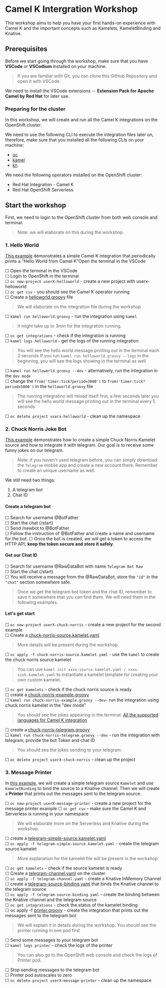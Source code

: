 # Camel K Intergration Workshop

This workshop aims to help you have your first hands-on experience with Camel K and the important concepts such as Kamelets, KameletBinding and Knative. 

## Prerequisites
Before we start going through the workshop, make sure that you have **VSCode** or **VSCodium** installed on your machine.
> If you are familiar with Git, you can clone this GitHub Repository and open it with VSCode.

We need to install the VSCode extensions -- **Extension Pack for Apache Camel by Red Hat** for later use.

### Preparing for the cluster
In this workshop, we will create and run all the Camel K integrations on the OpenShift cluster.

We need to use the following CLI to execute the integration files later on, therefore, make sure that you installed all the following CLIs on your machine:

- [oc](https://docs.openshift.com/container-platform/4.7/cli_reference/openshift_cli/getting-started-cli.html)
- [kamel](https://camel.apache.org/camel-k/1.8.x/cli/cli.html) 
- [kn](https://knative-v1.netlify.app/docs/install/install-kn/)

We need the following operators installed on the OpenShift cluster:

-  Red Hat Integration - Camel K
-  Red Hat OpenShift Serverless  

## Start the workshop

First, we need to login to the OpenShift cluster from both web console and terminal. 
> Note: we will elaborate on this during the workshop.

### 1. Hello World
[This example](https://github.com/nexus-Six/camelk-integration-workshop/tree/master/01-helloworld-example) demonstrates a simple Camel K integration that periodically prints a "Hello World from Camel K"Open the terminal in the VSCode

&#9744; Open the terminal in the VSCode \
&#9744; Login to OpenShift in the terminal \
&#9744; `oc new-project userX-helloworld` - create a new project with userx-helloworld \
&#9744; `oc get csv` - you should see the Camel K operator running \
&#9744; Create a [helloworld.groovy](https://github.com/nexus-Six/camelk-integration-workshop/blob/master/01-helloworld-example/helloworld.groovy) file 
> We will elaborate on the integration file during the workshop 

&#9744; `kamel run helloworld.groovy` - run the integration using `kamel`
> It might take up to 3min for the integration running. 

&#9744; `oc get integrations` - check if the integration is running \
&#9744; `kamel logs helloworld` - get the logs of the running integration
> You will see the hello world message printing out in the terminal each 3 seconds
> If you run `kamel run helloworld.groovy --logs` in the beginning, you will see the logs showing in the terminal as well

&#9744; `kamel run helloworld.groovy --dev` - alternatively, run the integration in the `dev mode` \
&#9744; change the `from('timer:tick?period=3000')` to `from('timer:tick?period=5000')` in the `helloworld.groovy` file 
> The running integratino will reload itself first, a few seconds later you will see the hello world message printing out in the terminal every 5 seconds 

&#9744; `oc delete project userx-helloworld` - clean up the namespace

### 2. Chuck Norris Joke Bot
[This example](https://github.com/nexus-Six/camelk-integration-workshop/tree/master/02-kamelets-examples/chuck-norris-example) demonstrates how to create a simple Chuck Norris Kamelet source and how to integrate it with telegram. Our goal is to receive some funny jokes on our telegram.

> Note: if you haven't used telegram before, you can simply download the `Telegram` mobile app and create a new account there. Remember to create an unique username as well.

We still need two things:
1. A telegram bot
2. Chat ID

#### Create a telegram bot
&#9744; Search for username @BotFather \
&#9744; Start the chat (/start) \
&#9744; Send /newbot to @BotFather \
&#9744; Follow the instruction of @BotFather and create a name and username for the bot.
&#9744; Once the bot is created, we will get a token to access the HTTP API, **keep the token secure and store it safely**. 

#### Get our Chat ID
&#9744; Search for username @RawDataBot with name `Telegram Bot Raw` \
&#9744; Start the chat (/start) \
&#9744; You will receive a message from the @RawDataBot, store the `"id"` in the `"chat"` section somewhere safe. 

> Once we get the telegram bot token and the chat ID, remember to save it somewhere that you can find them. We will need them in the following examples.

#### Let's get start

&#9744; `oc new-project userX-chuck-norris` - create a new project for the second example \
&#9744; Create a [chuck-norris-source.kamelet.yaml](https://github.com/nexus-Six/camelk-integration-workshop/blob/master/02-kamelets-examples/chuck-norris-example/chuck-norris-source.kamelet.yaml) 
> More details will be present during the workshop.

&#9744; `oc apply -f chuck-norris-source.kamelet.yaml` - use the `kamel` to create the chuck norris source kamelet 
> You can use `kamel init xxxx-source.kamelet.yaml / xxxx-sink.kamelet.yaml` to instantiate a kamelet template for creating your own custom kamelet. 

&#9744; `oc get kamelets` - check if the chuck norris source is ready \
&#9744; create a [chuck-norris-example.groovy](https://github.com/nexus-Six/camelk-integration-workshop/blob/master/02-kamelets-examples/chuck-norris-example/chuck-norris-example.groovy) \
&#9744; `kamel run chuck-norris-example.groovy --dev`- run the integration using chuck norris kamelet in the "dev mode" 
> You should see the jokes appearing in the terminal. 
> [All the supported languages for Camel K integration](https://camel.apache.org/camel-k/1.8.x/languages/languages.html)

&#9744; create a [chuck-norris-telegram.groovy](https://github.com/nexus-Six/camelk-integration-workshop/blob/master/02-kamelets-examples/chuck-norris-example/chuck-norris-telegram.groovy) \
&#9744; `kamel run chuck-norris-telegram.groovy --dev` - run the integration with telegram, provide the bot Token and chat ID 
> You should see the jokes sending to your telegram.

&#9744; `oc delete project userX-chuck-norris` - clean up the project


### 3. Message Printer
In [this example](https://github.com/nexus-Six/camelk-integration-workshop/tree/master/03-knative-example/telegram-example/printer-example), we will create a simple telegram source `Kamelet` and use `KameletBinding` to bind the source to a Knative channel. Then we will create a **Printer** that prints out the messages sent to the telegram source. 

&#9744; `oc new-project userX-message-printer` - create a new project for the message printer example
&#9744; `oc get csv` - make sure the Camel K and Serverless is running in your namespace 
> We will elaborate more on the Serverless and Knative during the workshop. 

&#9744; create a [telegram-simple-source.kamelet.yaml](https://github.com/nexus-Six/camelk-integration-workshop/blob/master/03-knative-example/telegram-example/printer-example/telegram-simple-source.kamelet.yaml) \
&#9744; `oc apply -f telegram-simple-source.kamelet.yaml` - create the telegram source kamelet
> More explanation for the kamelet file will be present in the workshop.

&#9744; `oc get kamelets` - check if the source kamelet is ready \
&#9744; Create a [telegram-channel.yaml](https://github.com/nexus-Six/camelk-integration-workshop/blob/master/03-knative-example/telegram-example/printer-example/telegram-channel.yaml) on the cluster \
&#9744; `oc apply -f telegram-channel.yaml` - create a Knative InMemory Channel \
&#9744; create a [telegram-source-binding.yaml](https://github.com/nexus-Six/camelk-integration-workshop/blob/master/03-knative-example/telegram-example/printer-example/telegram-source-binding.yaml) that binds the Knative channel to the telegram source \
&#9744; `oc apply -f telegram-source-binding.yaml` - create the binding between the Knative channel and the telegram source \
&#9744; `oc get integrations` - check the status of the kamelet binding \
&#9744; oc apply -f [printer.groovy](https://github.com/nexus-Six/camelk-integration-workshop/blob/master/03-knative-example/telegram-example/printer-example/printer.groovy) - create the integration that prints out the messages sent to the telegram bot 
> We will explain it in details during the workshop.
> You should see the printer running in one pod first

&#9744; Send some messages to your telegram bot \
&#9744; `kamel logs printer` - check the logs of the printer
> You can also go to the OpenShift web console and check the logs of Printer pod.

&#9744; Stop sending messages to the telegram bot \
&#9744; Printer pod autoscales to zero \
&#9744; `oc delete project userX-message-printer` - clean up the namespace







